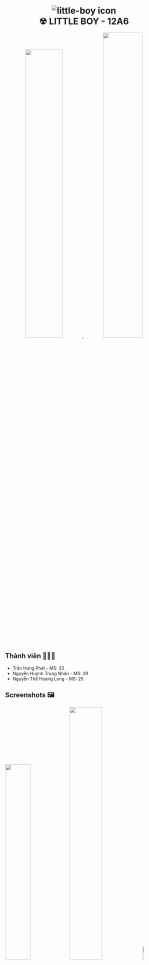 <h1 align="center">
  <img src="https://cdn.discordapp.com/attachments/858893144342659082/1430559074147369000/logo.jpg?ex=68fa3775&is=68f8e5f5&hm=fbcac02f811318c841abb387859329555edbc43b232e54da1a7cffdea4ffad72" alt="little-boy icon"/>
  <br>
  ☢ LITTLE BOY - 12A6
</h1>

<div align="center">
<a href="https://littleboy-plum.vercel.app">
<img src="https://cdn.discordapp.com/attachments/858893144342659082/1430562748743290982/logo_1.jpg?ex=68fa3ae1&is=68f8e961&hm=09b2519799f93da35b59281f99d44bd6a68faa340d37e37f4f1b614820014fb3" width="48.6%"/>
</a>
<a href="https://github.com/Hgphat-bot/littleboy">
<img src="https://qubiclabs.com/wp-content/uploads/2025/01/Gtihub.png" width="50%" />  </a>
</div>

## Thành viên 👨‍👨‍👦

* Trần Hưng Phát - MS: 33 
* Nguyễn Huỳnh Trung Nhân - MS: 29 
* Nguyễn Thế Hoàng Long - MS: 25

  

## Screenshots 🖼️

  
<p  float="left">
<img  src="https://cdn.discordapp.com/attachments/858893144342659082/1430567825965060227/image.png?ex=68fa3f9c&is=68f8ee1c&hm=ad96cdb6a27c826588e9e501c748874ccc7f373fa2c3fe28343106e796f47a31"  width="40%"  />
<img  src="https://cdn.discordapp.com/attachments/858893144342659082/1430567960975507506/image.png?ex=68fa3fbc&is=68f8ee3c&hm=8c36bfa7b41056ce238a83bb4b639920d48f52037e33ceab5879e555b8ff0be6"  width="45.5%"  />
<img  src="https://cdn.discordapp.com/attachments/858893144342659082/1430568249359208518/image.png?ex=68fa4001&is=68f8ee81&hm=1b1a67298b666d79477c764f5a7d1f387c64f4bbf0fc3abeb018b1271f717611"  width="10.2%"  />
</p>

